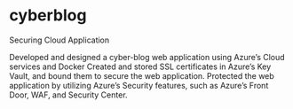 # cyberblog
Securing Cloud Application

Developed and designed a cyber-blog web application using Azure’s Cloud services and Docker
Created and stored SSL certificates in Azure’s Key Vault, and bound them to secure the web application.
Protected the web application by utilizing Azure’s Security features, such as Azure’s Front Door, WAF, and Security Center.
